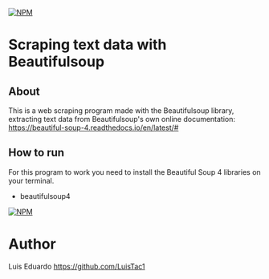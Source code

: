 [![NPM](https://beautiful-soup-4.readthedocs.io/en/latest/_images/6.1.jpg)]()
# Scraping text data with Beautifulsoup

## About
This is a web scraping program made with the Beautifulsoup library, extracting text data from Beautifulsoup's own online documentation: https://beautiful-soup-4.readthedocs.io/en/latest/#

## How to run
For this program to work you need to install the Beautiful Soup 4 libraries on your terminal.
- beautifulsoup4

[![NPM](https://img.shields.io/npm/l/react)](https://github.com/LuisTac1/Text-scraping/blob/main/LICENSE) 

# Author
Luis Eduardo
https://github.com/LuisTac1
